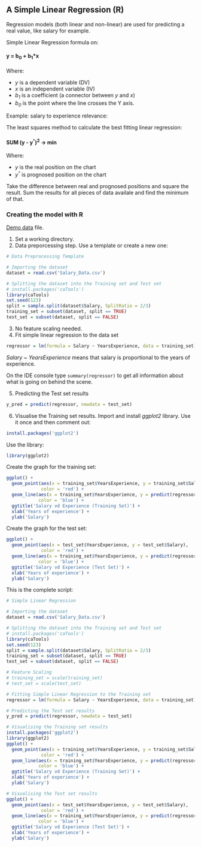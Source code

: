 ## A Simple Linear Regression (R)
Regression models (both linear and non-linear) are used for predicting a real value, like salary for example.

Simple Linear Regression formula on:
#### y = b<sub>0</sub> + b<sub>1</sub>*x
Where:
- *y* is a dependent variable (DV)
- *x* is an independent variable (IV)
- *b<sub>1</sub>* is a coefficient (a connector between *y* and *x*) 
- *b<sub>0</sub>* is the point where the line crosses the Y axis.

Example: salary to experience relevance:

The least squares method to calculate the best fitting linear regression:
#### SUM (y - y<sup>^</sup>)<sup>2</sup> -> min
Where:
- *y* is the real position on the chart
- *y<sup>^</sup>* is prognosed position on the chart

Take the difference between real and prognosed positions and square the result. Sum the 
results for all pieces of data availale and find the minimum of that. 
                                        
### Creating the model with R
[Demo data](https://github.com/vgorbic1/data-science/blob/master/Machine%20Learning/Salary_Data.csv) file.
1. Set a working directory.
2. Data preporcessing step. Use a template or create a new one:
```r
# Data Preprocessing Template

# Importing the dataset
dataset = read.csv('Salary_Data.csv')

# Splitting the dataset into the Training set and Test set
# install.packages('caTools')
library(caTools)
set.seed(123)
split = sample.split(dataset$Salary, SplitRatio = 2/3)
training_set = subset(dataset, split == TRUE)
test_set = subset(dataset, split == FALSE)
```
3. No feature scaling needed.
4. Fit simple linear regression to the data set
```r
regressor = lm(formula = Salary ~ YearsExperience, data = training_set)
```
*Salary ~ YearsExperience* means that salary is proportional to the years of experience.

On the IDE console type ```summary(regressor)``` to get all information about what is going on behind the scene.

5. Predicting the Test set results
```r
y_pred = predict(regressor, newdata = test_set)
```
6. Visualise the Training set results. Import and install *ggplot2* library.
Use it once and then comment out:
```r
install.packages('ggplot2')
```
Use the library:
```r
library(ggplot2)
```
Create the graph for the training set:
```r
ggplot() + 
  geom_point(aes(x = training_set$YearsExperience, y = training_set$Salary),
             color = 'red') +
  geom_line(aes(x = training_set$YearsExperience, y = predict(regressor, newdata = training_set)),
            color = 'blue') +
  ggtitle('Salary vd Experience (Training Set)') +
  xlab('Years of experience') +
  ylab('Salary')
```
Create the graph for the test set:
```r
ggplot() + 
  geom_point(aes(x = test_set$YearsExperience, y = test_set$Salary),
             color = 'red') +
  geom_line(aes(x = training_set$YearsExperience, y = predict(regressor, newdata = training_set)),
            color = 'blue') +
  ggtitle('Salary vd Experience (Test Set)') +
  xlab('Years of experience') +
  ylab('Salary')
```
This is the complete script:
```r
# Simple Linear Regression

# Importing the dataset
dataset = read.csv('Salary_Data.csv')

# Splitting the dataset into the Training set and Test set
# install.packages('caTools')
library(caTools)
set.seed(123)
split = sample.split(dataset$Salary, SplitRatio = 2/3)
training_set = subset(dataset, split == TRUE)
test_set = subset(dataset, split == FALSE)

# Feature Scaling
# training_set = scale(training_set)
# test_set = scale(test_set)

# Fitting Simple Linear Regression to the Training set
regressor = lm(formula = Salary ~ YearsExperience, data = training_set)

# Predicting the Test set results
y_pred = predict(regressor, newdata = test_set)

# Visualising the Training set results
install.packages('ggplot2')
library(ggplot2)
ggplot() + 
  geom_point(aes(x = training_set$YearsExperience, y = training_set$Salary),
             color = 'red') +
  geom_line(aes(x = training_set$YearsExperience, y = predict(regressor, newdata = training_set)),
            color = 'blue') +
  ggtitle('Salary vd Experience (Training Set)') +
  xlab('Years of experience') +
  ylab('Salary')

# Visualising the Test set results
ggplot() + 
  geom_point(aes(x = test_set$YearsExperience, y = test_set$Salary),
             color = 'red') +
  geom_line(aes(x = training_set$YearsExperience, y = predict(regressor, newdata = training_set)),
            color = 'blue') +
  ggtitle('Salary vd Experience (Test Set)') +
  xlab('Years of experience') +
  ylab('Salary')
```
